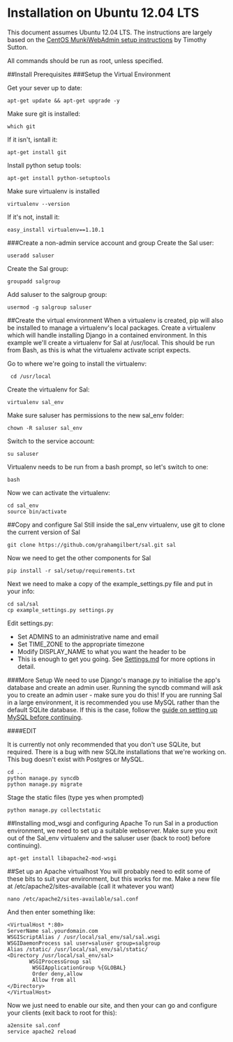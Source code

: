 Installation on Ubuntu 12.04 LTS
=====================
This document assumes Ubuntu 12.04 LTS. The instructions are largely based on the [CentOS MunkiWebAdmin setup instructions](https://code.google.com/p/munki/wiki/MunkiWebAdminLinuxSetup) by Timothy Sutton.

All commands should be run as root, unless specified.

##Install Prerequisites
###Setup the Virtual Environment

Get your sever up to date:

	apt-get update && apt-get upgrade -y

Make sure git is installed:

	which git
	
If it isn't, isntall it:

	apt-get install git

Install python setup tools:

	apt-get install python-setuptools
	
Make sure virtualenv is installed

	virtualenv --version
	
If it's not, install it:

	easy_install virtualenv==1.10.1

###Create a non-admin service account and group
Create the Sal user:

	useradd saluser
	
Create the Sal group:

	groupadd salgroup
	
Add saluser to the salgroup group:

	usermod -g salgroup saluser

##Create the virtual environment
When a virtualenv is created, pip will also be installed to manage a virtualenv's local packages. Create a virtualenv which will handle installing Django in a contained environment. In this example we'll create a virtualenv for Sal at /usr/local. This should be run from Bash, as this is what the virtualenv activate script expects.

Go to where we're going to install the virtualenv:

	 cd /usr/local
	 
Create the virtualenv for Sal:
	
	virtualenv sal_env
	
Make sure saluser has permissions to the new sal_env folder:

	chown -R saluser sal_env
	
Switch to the service account:
	
	su saluser
	
Virtualenv needs to be run from a bash prompt, so let's switch to one:

	bash
	
Now we can activate the virtualenv:
	
	cd sal_env
	source bin/activate
	
##Copy and configure Sal
Still inside the sal_env virtualenv, use git to clone the current version of Sal

	git clone https://github.com/grahamgilbert/sal.git sal

Now we need to get the other components for Sal

	pip install -r sal/setup/requirements.txt
	
Next we need to make a copy of the example_settings.py file and put in your info:

	cd sal/sal
	cp example_settings.py settings.py
	
Edit settings.py:

* Set ADMINS to an administrative name and email
* Set TIME_ZONE to the appropriate timezone
* Modify DISPLAY_NAME to what you want the header to be
* This is enough to get you going. See [Settings.md](https://github.com/grahamgilbert/sal/blob/master/docs/Settings.md) for more options in detail.

###More Setup
We need to use Django's manage.py to initialise the app's database and create an admin user. Running the syncdb command will ask you to create an admin user - make sure you do this! If you are running Sal in a large environment, it is recommended you use MySQL rather than the default SQLite database. If this is the case, follow the [guide on setting up MySQL before continuing](https://github.com/grahamgilbert/sal/blob/master/docs/Using_mysql_on_ubuntu.md).

####EDIT

It is currently not only recommended that you don't use SQLite, but required. There is a bug with new SQLite installations that we're working on. This bug doesn't exist with Postgres or MySQL.

	cd ..
	python manage.py syncdb
	python manage.py migrate
	
Stage the static files (type yes when prompted)
	
	python manage.py collectstatic

##Installing mod_wsgi and configuring Apache
To run Sal in a production environment, we need to set up a suitable webserver. Make sure you exit out of the Sal_env virtualenv and the saluser user (back to root) before continuing).

	apt-get install libapache2-mod-wsgi
	
##Set up an Apache virtualhost
You will probably need to edit some of these bits to suit your environment, but this works for me. Make a new file at /etc/apache2/sites-available (call it whatever you want)

	nano /etc/apache2/sites-available/sal.conf
	
And then enter something like:

	<VirtualHost *:80>
	ServerName sal.yourdomain.com
   	WSGIScriptAlias / /usr/local/sal_env/sal/sal.wsgi
   	WSGIDaemonProcess sal user=saluser group=salgroup
   	Alias /static/ /usr/local/sal_env/sal/static/
   	<Directory /usr/local/sal_env/sal>
    	   WSGIProcessGroup sal
       		WSGIApplicationGroup %{GLOBAL}
       		Order deny,allow
       		Allow from all
   	</Directory>
	</VirtualHost>
	
Now we just need to enable our site, and then your can go and configure your clients (exit back to root for this):

	a2ensite sal.conf
	service apache2 reload